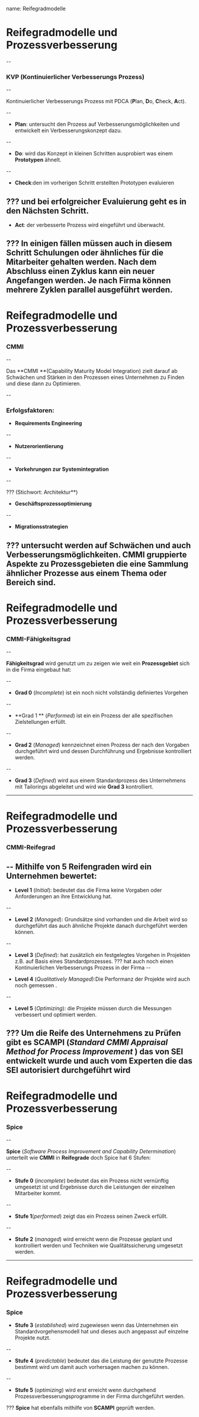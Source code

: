 name: Reifegradmodelle

# Reifegradmodelle und Prozessverbesserung

--

### KVP (Kontinuierlicher Verbesserungs Prozess)

--

Kontinuierlicher Verbesserungs Prozess mit PDCA (**P**lan, **D**o, **C**heck, **A**ct).

--

* **Plan**: untersucht den Prozess auf Verbesserungsmöglichkeiten und entwickelt ein Verbesserungskonzept dazu. 

--

* **Do**: wird das Konzept in kleinen Schritten ausprobiert was einem **Prototypen** ähnelt.

--

* **Check**:den im vorherigen Schritt erstellten Prototypen evaluieren 

???
und bei erfolgreicher Evaluierung geht es in den Nächsten Schritt. 
--

* **Act**: der verbesserte Prozess wird eingeführt und überwacht.


???
In einigen fällen müssen auch in diesem Schritt Schulungen oder ähnliches für die Mitarbeiter gehalten werden. 
Nach dem Abschluss einen **Zyklus** kann ein neuer Angefangen werden. Je nach Firma können mehrere **Zyklen** parallel ausgeführt werden.
---

# Reifegradmodelle und Prozessverbesserung

### CMMI

--

Das **CMMI **(Capability Maturity Model Integration) zielt darauf ab Schwächen und Stärken in den Prozessen eines Unternehmen zu Finden und diese dann zu Optimieren.

--

### Erfolgsfaktoren:

* **Requirements Engineering**

--

* **Nutzerorientierung**

--

* **Vorkehrungen zur Systemintegration**

--

???
(Stichwort: Architektur**)
* **Geschäftsprozessoptimierung**

--

* **Migrationsstrategien**

???
untersucht werden auf Schwächen und auch Verbesserungsmöglichkeiten. **CMMI** gruppierte Aspekte zu Prozessgebieten die eine Sammlung ähnlicher Prozesse aus einem Thema oder Bereich sind.
---

# Reifegradmodelle und Prozessverbesserung

### CMMI-Fähigkeitsgrad

--

**Fähigkeitsgrad** wird genutzt um zu zeigen wie weit ein **Prozessgebiet** sich in die Firma eingebaut hat:

--

* **Grad 0** (*Incomplete*) ist ein noch nicht vollständig definiertes Vorgehen

--

* **Grad 1 ** (*Performed*) ist ein ein Prozess der alle spezifischen Zielstellungen erfüllt.

--

* **Grad 2** (*Managed*) kennzeichnet einen Prozess der nach den Vorgaben durchgeführt wird und dessen Durchführung und Ergebnisse kontrolliert werden.

--

* **Grad 3** (*Defined*) wird aus einem Standardprozess des Unternehmens mit Tailorings abgeleitet und wird wie **Grad 3** kontrolliert.

---

# Reifegradmodelle und Prozessverbesserung

### CMMI-Reifegrad

--
Mithilfe von 5 **Reifengraden** wird ein Unternehmen bewertet:
--

* **Level 1** (*Initial*): bedeutet das die Firma keine Vorgaben oder Anforderungen an ihre Entwicklung hat.

--

* **Level 2** (*Managed*): Grundsätze sind vorhanden und die Arbeit wird so durchgeführt das auch ähnliche Projekte danach durchgeführt werden können.

--

* **Level 3** (*Defined*): hat zusätzlich ein festgelegtes Vorgehen in Projekten z.B. auf Basis eines Standardprozesses.
???
hat auch noch einen Kontinuierlichen Verbesserungs Prozess in der Firma
--

* **Level 4** (*Qualitatively Managed*):Die Performanz der Projekte wird auch noch gemessen .

--

* **Level 5** (*Optimizing*): die Projekte müssen durch die Messungen verbessert und optimiert werden.

???
Um die Reife des Unternehmens zu Prüfen gibt es **SCAMPI** (*Standard CMMI Appraisal Method*
*for Process Improvement* ) das von **SEI** entwickelt wurde und auch vom Experten die das **SEI** autorisiert durchgeführt wird
---


# Reifegradmodelle und Prozessverbesserung

### Spice

--

**Spice** (*Software Process Improvement and Capability Determination*) unterteilt wie **CMMI** in **Reifegrade** doch Spice hat 6 Stufen:

--

* **Stufe 0** (*incomplete*) bedeutet das ein Prozess nicht vernünftig umgesetzt ist und Ergebnisse durch die Leistungen der einzelnen Mitarbeiter kommt.

--

* **Stufe 1**(*performed*) zeigt das ein Prozess seinen Zweck erfüllt.

--

* **Stufe 2** (*managed*) wird erreicht wenn die Prozesse geplant und kontrolliert werden und Techniken wie Qualitätssicherung umgesetzt werden. 

---

# Reifegradmodelle und Prozessverbesserung

### Spice

* **Stufe 3** (*established*) wird zugewiesen wenn das Unternehmen ein Standardvorgehensmodell hat und dieses auch angepasst auf einzelne Projekte nutzt.

--

* **Stufe 4** (*predictable*) bedeutet das die Leistung der genutzte Prozesse bestimmt wird um damit auch vorhersagen machen zu können.

--

* **Stufe 5** (*optimizing*) wird erst erreicht wenn durchgehend Prozessverbesserungsprogramme in der Firma durchgeführt werden.

???
**Spice** hat ebenfalls mithilfe von **SCAMPI** geprüft werden.
